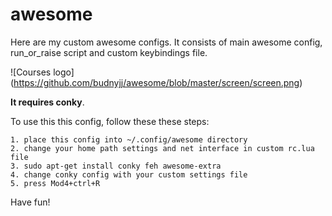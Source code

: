 awesome
=======

Here are my custom awesome configs.
It consists of main awesome config, run_or_raise script and custom keybindings file.

![Courses logo]
(https://github.com/budnyjj/awesome/blob/master/screen/screen.png)

**It requires conky**.

To use this this config, follow these these steps:

	1. place this config into ~/.config/awesome directory
	2. change your home path settings and net interface in custom rc.lua file
	3. sudo apt-get install conky feh awesome-extra
	4. change conky config with your custom settings file
	5. press Mod4+ctrl+R

Have fun!
